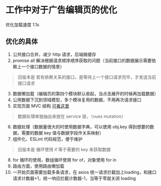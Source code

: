# 工作中对于广告编辑页的优化

优化加载速度 1.1s

## 优化的具体
1. 公共接口合并，减少 http 请求，后端做缓存
2. promise all 解决根据请求顺序顺序获取的问题（当前接口的数据展示需要依赖上一个接口数据的情景）
> 旧版本是 若有依赖关系的接口，是等待上一个接口请求完毕，才发送当前接口请求
3. 数据懒加载（编辑页的第四个模块默认收起，当点击展开的时候再加载数据）
4. 公用数据下沉到领域模型，多个模块复用的数据，不用再次请求接口
5. 实现页面 MVC 结构 [可看这里](https://)
> 数据处理单独抽出来放在 service 层，（vuex mutation）
6. 数据处理（数据量很大的时使用数据字典，可以使用 obj.key 得到想要的数据，需要的数据 key 值与数据字段作关系映射）
7. 组件化、ESLint 代码规范，便于维护
> 旧版本是 循环使用 if 等于需要的 key 来获取数据 
8. for 循环的使用，数组循环使用 for of，对象使用 for in
9. 路由方面，使用路由懒加载
10. 一开始页面需要加载多条请求，在 axios 统一请求拦截加上loading，和接口请求计数器+1，统一响应拦截计数器-1，当等于零就关闭 loading